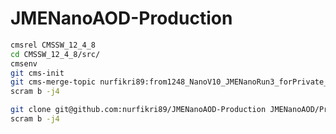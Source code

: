 # JMENanoAOD-Production

```bash
cmsrel CMSSW_12_4_8
cd CMSSW_12_4_8/src/
cmsenv
git cms-init
git cms-merge-topic nurfikri89:from1248_NanoV10_JMENanoRun3_forPrivate_v2
scram b -j4
```



```bash
git clone git@github.com:nurfikri89/JMENanoAOD-Production JMENanoAOD/Production
scram b -j4
```
